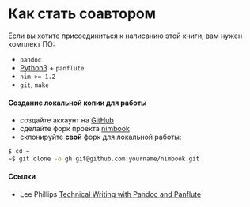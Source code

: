 # Как стать соавтором

Если вы хотите присоединиться к написанию этой книги, вам нужен комплект ПО:
* `pandoc`
* [Python3](https://www.python.org/) + `panflute`
* `nim >= 1.2`
* `git`, `make`

#### Создание локальной копии для работы

* создайте аккаунт на [GitHub](https://github.com/)
* сделайте форк проекта [nimbook](https://github.com/ponyatov/nimbook)
* склонируйте **свой** форк для локальной работы:
```sh
$ cd ~
~$ git clone -o gh git@github.com:yourname/nimbook.git
```

#### Ссылки

* Lee Phillips [Technical Writing with Pandoc and Panflute](https://lee-phillips.org/panflute-gnuplot/)
